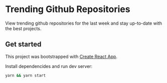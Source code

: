 # Trending Github Repositories

View trending github repositories for the last week and stay up-to-date with the best projects.

## Get started

This project was bootstrapped with [Create React App](https://github.com/facebook/create-react-app).

Install dependencides and run dev server:

```bash
yarn && yarn start
```

